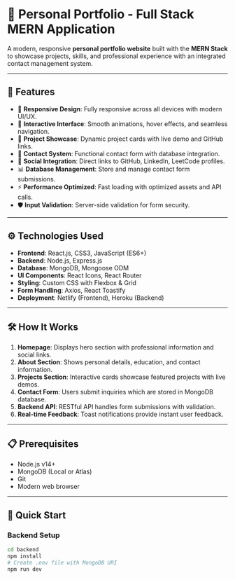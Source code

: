 # 🌟 Personal Portfolio - Full Stack MERN Application

A modern, responsive **personal portfolio website** built with the **MERN Stack** to showcase projects, skills, and professional experience with an integrated contact management system.

---

## 🚀 Features

- 📱 **Responsive Design**: Fully responsive across all devices with modern UI/UX.  
- 🎨 **Interactive Interface**: Smooth animations, hover effects, and seamless navigation.  
- 💼 **Project Showcase**: Dynamic project cards with live demo and GitHub links.  
- 📧 **Contact System**: Functional contact form with database integration.  
- 🔗 **Social Integration**: Direct links to GitHub, LinkedIn, LeetCode profiles.  
- 📊 **Database Management**: Store and manage contact form submissions.  
- ⚡ **Performance Optimized**: Fast loading with optimized assets and API calls.  
- 🛡️ **Input Validation**: Server-side validation for form security.

---

## ⚙️ Technologies Used

- **Frontend**: React.js, CSS3, JavaScript (ES6+)  
- **Backend**: Node.js, Express.js  
- **Database**: MongoDB, Mongoose ODM  
- **UI Components**: React Icons, React Router  
- **Styling**: Custom CSS with Flexbox & Grid  
- **Form Handling**: Axios, React Toastify  
- **Deployment**: Netlify (Frontend), Heroku (Backend)

---

## 🛠️ How It Works

1. **Homepage**: Displays hero section with professional information and social links.  
2. **About Section**: Shows personal details, education, and contact information.  
3. **Projects Section**: Interactive cards showcase featured projects with live demos.  
4. **Contact Form**: Users submit inquiries which are stored in MongoDB database.  
5. **Backend API**: RESTful API handles form submissions with validation.  
6. **Real-time Feedback**: Toast notifications provide instant user feedback.

---

## 📋 Prerequisites

- Node.js v14+  
- MongoDB (Local or Atlas)  
- Git  
- Modern web browser  

---

## 🚀 Quick Start

### Backend Setup
```bash
cd backend
npm install
# Create .env file with MongoDB URI
npm run dev
